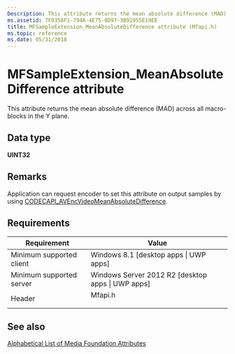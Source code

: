 ```yaml
---
Description: This attribute returns the mean absolute difference (MAD) across all macro-blocks in the Y plane.
ms.assetid: 7F0358F1-794A-4E75-8D97-3B91955E19EE
title: MFSampleExtension_MeanAbsoluteDifference attribute (Mfapi.h)
ms.topic: reference
ms.date: 05/31/2018
---
```


# MFSampleExtension\_MeanAbsoluteDifference attribute

This attribute returns the mean absolute difference (MAD) across all macro-blocks in the Y plane.

## Data type

**UINT32**

## Remarks

Application can request encoder to set this attribute on output samples by using [CODECAPI\_AVEncVideoMeanAbsoluteDifference](codecapi-avencvideomeanabsolutedifference.md).

## Requirements



| Requirement | Value |
|-------------------------------------|------------------------------------------------------------------------------------|
| Minimum supported client<br/> | Windows 8.1 \[desktop apps \| UWP apps\]<br/>                                |
| Minimum supported server<br/> | Windows Server 2012 R2 \[desktop apps \| UWP apps\]<br/>                     |
| Header<br/>                   | <dl> <dt>Mfapi.h</dt> </dl> |



## See also

<dl> <dt>

[Alphabetical List of Media Foundation Attributes](alphabetical-list-of-media-foundation-attributes.md)
</dt> </dl>

 

 




